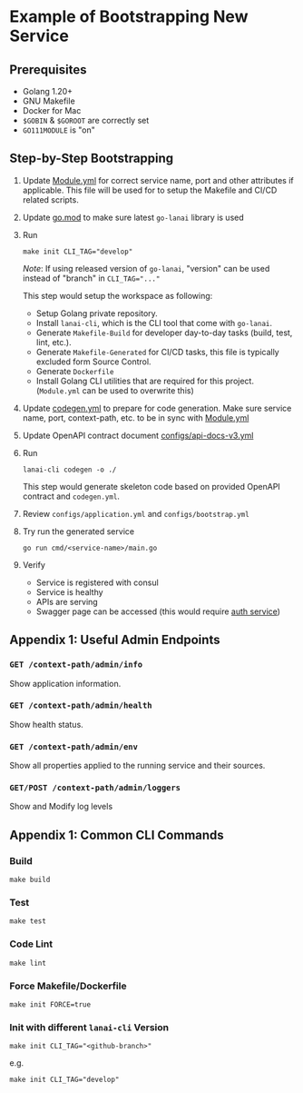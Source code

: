 # Example of Bootstrapping New Service

## Prerequisites

- Golang 1.20+
- GNU Makefile
- Docker for Mac
- `$GOBIN` & `$GOROOT` are correctly set
- `GO111MODULE` is "on"

## Step-by-Step Bootstrapping

1. Update [Module.yml](Module.yml) for correct service name, port and other attributes if applicable. 
   This file will be used for to setup the Makefile and CI/CD related scripts.
2. Update [go.mod](go.mod) to make sure latest `go-lanai` library is used 
3. Run
   ```shell
   make init CLI_TAG="develop"
   ```
   *Note*: If using released version of `go-lanai`, "version" can be used instead of "branch" in `CLI_TAG="..."`

   This step would setup the workspace as following:
   - Setup Golang private repository.
   - Install `lanai-cli`, which is the CLI tool that come with `go-lanai`.
   - Generate `Makefile-Build` for developer day-to-day tasks (build, test, lint, etc.).
   - Generate `Makefile-Generated` for CI/CD tasks, this file is typically excluded form Source Control.
   - Generate `Dockerfile`
   - Install Golang CLI utilities that are required for this project. (`Module.yml` can be used to overwrite this)
4. Update [codegen.yml](codegen.yml) to prepare for code generation. Make sure service name, port, context-path, etc. to be in sync
   with [Module.yml](Module.yml)
5. Update OpenAPI contract document [configs/api-docs-v3.yml](configs/api-docs-v3.yml)
6. Run
   ```shell
   lanai-cli codegen -o ./    
   ```
   This step would generate skeleton code based on provided OpenAPI contract and `codegen.yml`.
7. Review `configs/application.yml` and `configs/bootstrap.yml` 
8. Try run the generated service
   ```shell
   go run cmd/<service-name>/main.go
   ```
9. Verify
   - Service is registered with consul
   - Service is healthy
   - APIs are serving
   - Swagger page can be accessed (this would require [auth service](../auth))

## Appendix 1:  Useful Admin Endpoints

### `GET /context-path/admin/info`
Show application information.

### `GET /context-path/admin/health`
Show health status.

### `GET /context-path/admin/env`
Show all properties applied to the running service and their sources.

### `GET/POST /context-path/admin/loggers`
Show and Modify log levels 

## Appendix 1: Common CLI Commands

### Build

```shell
make build
```

### Test

```shell
make test
```

### Code Lint

```shell
make lint
```

### Force Makefile/Dockerfile

```shell
make init FORCE=true
```

### Init with different `lanai-cli` Version

```shell
make init CLI_TAG="<github-branch>"
```

e.g.

```shell
make init CLI_TAG="develop"
```